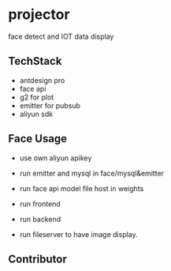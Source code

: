 # projector

face detect and IOT data display

## TechStack 
- antdesign pro
- face api
- g2 for plot
- emitter for pubsub
- aliyun sdk 

## Face Usage
- use own aliyun apikey

- run emitter and mysql in face/mysql&emitter

- run face api model file host in weights

- run frontend 

- run backend 

- run fileserver to have image display.


## Contributor
